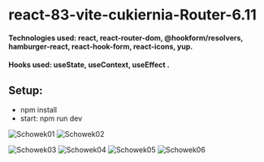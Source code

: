 # react-83-vite-cukiernia-Router-6.11

#### Technologies used: react, react-router-dom, @hookform/resolvers, hamburger-react, react-hook-form, react-icons, yup.
#### Hooks used: useState, useContext, useEffect  .
## Setup:
* npm install
* start: npm run dev

![Schowek01](https://github.com/ajarek/react-83-vite-cukiernia-Router-6.11/assets/61388692/7d5d4f91-b1b5-40b0-a4af-12647fe7e0c8)
![Schowek02](https://github.com/ajarek/react-83-vite-cukiernia-Router-6.11/assets/61388692/061ea5b1-bb9a-4086-8e8a-2ee4a612e2ea)

![Schowek03](https://github.com/ajarek/react-83-vite-cukiernia-Router-6.11/assets/61388692/0b1e59ac-3950-46af-af71-3b12f2471bed)
![Schowek04](https://github.com/ajarek/react-83-vite-cukiernia-Router-6.11/assets/61388692/7dadcef4-72e0-4587-8ad5-51cadc422321)
![Schowek05](https://github.com/ajarek/react-83-vite-cukiernia-Router-6.11/assets/61388692/1466f72d-1dda-462b-b777-bdecd51d9317)
![Schowek06](https://github.com/ajarek/react-83-vite-cukiernia-Router-6.11/assets/61388692/8953daf0-99b5-4aa2-ad76-f02cd48ca60c)
